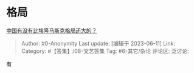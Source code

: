 # 格局
[中国有没有比埃隆马斯克格局还大的？](https://www.zhihu.com/question/367391374/answer/3068267695)

> Author: #0-Anonymity
> Last update: [编辑于 2023-06-11]
> Link:
> Category: #【答集】/08-文艺答集
> Tag: #6-其它/杂论
> 评论区:
> 泛讨论:

有

